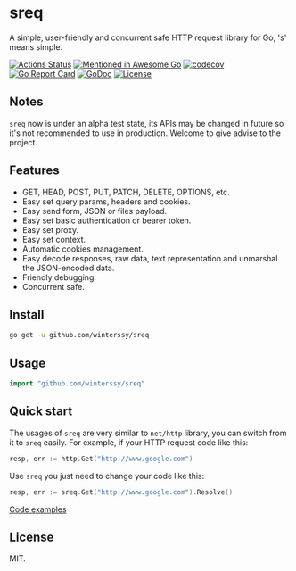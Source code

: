 # sreq

A simple, user-friendly and concurrent safe HTTP request library for Go, 's' means simple.

[![Actions Status](https://github.com/winterssy/sreq/workflows/Test/badge.svg)](https://github.com/winterssy/sreq/actions) [![Mentioned in Awesome Go](https://awesome.re/mentioned-badge.svg)](https://github.com/avelino/awesome-go) [![codecov](https://codecov.io/gh/winterssy/sreq/branch/master/graph/badge.svg)](https://codecov.io/gh/winterssy/sreq) [![Go Report Card](https://goreportcard.com/badge/github.com/winterssy/sreq)](https://goreportcard.com/report/github.com/winterssy/sreq) [![GoDoc](https://godoc.org/github.com/winterssy/sreq?status.svg)](https://godoc.org/github.com/winterssy/sreq) [![License](https://img.shields.io/github/license/winterssy/sreq.svg)](LICENSE)

## Notes

`sreq` now is under an alpha test state, its APIs may be changed in future so it's not recommended to use in production. Welcome to give advise to the project.

## Features

- GET, HEAD, POST, PUT, PATCH, DELETE, OPTIONS, etc.
- Easy set query params, headers and cookies.
- Easy send form, JSON or files payload.
- Easy set basic authentication or bearer token.
- Easy set proxy.
- Easy set context.
- Automatic cookies management.
- Easy decode responses, raw data, text representation and unmarshal the JSON-encoded data.
- Friendly debugging.
- Concurrent safe.

## Install

```sh
go get -u github.com/winterssy/sreq
```

## Usage

```go
import "github.com/winterssy/sreq"
```

## Quick start

The usages of `sreq` are very similar to `net/http` library, you can switch from it to `sreq` easily. For example, if your HTTP request code like this:

```go
resp, err := http.Get("http://www.google.com")
```

Use `sreq` you just need to change your code like this:

```go
resp, err := sreq.Get("http://www.google.com").Resolve()
```

[Code examples](examples)

## License

MIT.
